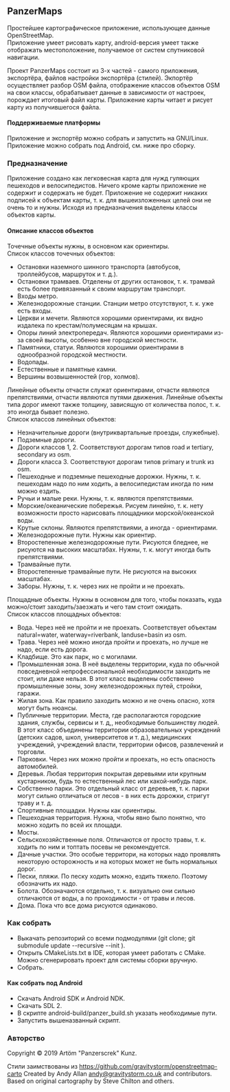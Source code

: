 ## PanzerMaps

Простейшее картографическое приложение, использующее данные OpenStreetMap.  
Приложение умеет рисовать карту, android-версия умеет также отображать местоположение, получаемое от систем спутниковой навигации. 

Проект PanzerMaps состоит из 3-х частей - самого приложения, экспортёра, файлов настройки экспортёра (стилей).
Экпортёр осуществляет разбор OSM файла, отображение классов объектов OSM на свои классы, обрабатывает данные в зависимости от настроек, порождает итоговый файл карты.
Приложение карты читает и рисует карту из получившегося файла.

#### Поддерживаемые платформы
 Приложение и экспортёр можно собрать и запустить на GNU/Linux.
 Приложение можно собрать под Android, см. ниже про сборку.

### Предназначение
Приложение создано как легковесная карта для нужд гуляющих пешеходов и велосипедистов. Ничего кроме карты приложение не содержит и содержать не будет.
Приложение не содержит никаких подписей к объектам карты, т. к. для вышеизложенных целей они не очень то и нужны.
Исходя из предназначения выделены классы объектов карты.

#### Описание классов объектов
Точечные объекты нужны, в основном как ориентиры.  
Список классов точечных объектов:
* Остановки наземного шинного транспорта (автобусов, троллейбусов, маршруток и т. д.).
* Остановки трамваев. Отделены от других остановок, т. к. трамвай есть более привязанный к своим маршрутам транспорт.
* Входы метро.
* Железнодорожные станции. Станции метро отсутствуют, т. к. уже есть входы.
* Церкви и мечети. Являются хорошими ориентирами, их видно издалека по крестам/полумесяцам на крышах.
* Опоры линий электропередач. Являются хорошими ориентирами из-за своей высоты, особенно вне городской местности.
* Памятники, статуи. Являются хорошими ориентирами в однообразной городской местности.
* Водопады.
* Естественные и памятные камни.
* Вершины возвышенностей (гор, холмов).

Линейные объекты отчасти служат ориентирами, отчасти являются препятствиями, отчасти являются путями движения. Линейные объекты типа дорог имеют также толщину, зависящую от количества полос, т. к. это иногда бывает полезно.  
Список классов линейных объектов:
* Незначительные дороги (внутриквартальные проезды, служебные).
* Подземные дороги.
* Дороги классов 1, 2. Соответствуют дорогам типов road и tertiary, secondary из osm.
* Дороги класса 3. Соответствуют дорогам типов primary и trunk из osm.
* Пешеходные и подземные пешеходные дорожки. Нужны, т. к. пешеходам надо по ним ходить, а велосипедистам иногда по ним можно ездить.
* Ручьи и малые реки. Нужны, т. к. являются препятствиями.
* Морские/океанические побережья. Рисуем линейно, т. к. нету возможности просто нарисовать площадники морской/океанской воды.
* Крутые склоны. Являются препятствиями, а иногда - ориентирами.
* Железнодорожные пути. Нужны как ориентир.
* Второстепенные железнодорожные пути. Рисуются бледнее, не рисуются на высоких масштабах. Нужны, т. к. могут иногда быть препятствиями.
* Трамвайные пути.
* Второстепенные трамвайные пути. Не рисуются на высоких масштабах.
* Заборы. Нужны, т. к. через них не пройти и не проехать.

Площадные объекты. Нужны в основном для того, чтобы показать, куда можно/стоит заходить/заезжать и чего там стоит ожидать.  
Список классов площадных объектов:
* Вода. Через неё не пройти и не проехать. Соответствует объектам natural=water, waterway=riverbank, landuse=basin из osm.
* Трава. Через неё можно иногда пройти и проехать, но лучше не надо, если есть дорога.
* Кладбище. Это как парк, но с могилами.
* Промышленная зона. В неё выделены территории, куда по обычной повседневной непрофессиональной необходимости заходить не стоит, или даже нельзя. В этот класс выделены собственно промышленные зоны, зону железнодорожных путей, стройки, гаражи.
* Жилая зона. Как правило заходить можно и не очень опасно, хотя могут быть нюансы.
* Публичные территории. Места, где располагаются городские здания, службы, сервисы и т. д,, необходимые большинству людей. В этот класс объединены территории образовательных учреждений (детских садов, школ, университетов и т. д.), медицинских учреждений, учреждений власти, территории офисов, развлечений и торговли. 
* Парковки. Через них можно пройти и проехать, но есть опасность автомобилей.
* Деревья. Любая территория покрытая деревьями или крупным кустарником, будь то естественный лес или какой-нибудь парк.
* Собственно парки. Это отдельный класс от деревьев, т. к. парки могут сильно отличаться от лесов - в них есть дорожки, стригут траву и т. д.
* Спортивные площадки. Нужны как ориентиры.
* Пешеходная территория. Нужна, чтобы явно было понятно, что можно ходить по всей их площади.
* Мосты.
* Сельскохозяйственные поля. Отличаются от просто травы, т. к. ходить по ним и топтать посевы не рекомендуется.
* Дачные участки. Это особые территори, на которых надо проявлять некоторую осторожность и на которых может не быть нормальных дорог.
* Пески, пляжи. По песку ходить можно, ездить тяжело. Поэтому обозначить их надо.
* Болота. Обозначаются отдельно, т. к. визуально они сильно отличаются от воды, а по проходимости - от травы и лесов.
* Дома. Пока что все дома рисуются одинаково.

### Как собрать
* Выкачать репозиторий со всеми подмодулями (git clone; git submodule update --recursive --init ).
* Открыть CMakeLists.txt в IDE, которая умеет работать с CMake. Можно сгенерировать проект для системы сборки вручную.
* Собрать.

#### Как собрать под Android
* Скачать Android SDK и Android NDK.
* Скачать SDL 2.
* В скрипте android-build/panzer_build.sh указать необходимые пути.
* Запустить вышеназванный скрипт.

### Авторство
Copyright © 2019 Artöm "Panzerscrek" Kunz.

Стили заимствованы из https://github.com/gravitystorm/openstreetmap-carto
Created by Andy Allan <andy@gravitystorm.co.uk> and contributors.
Based on original cartography by Steve Chilton and others.

